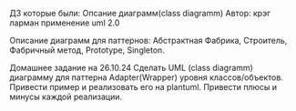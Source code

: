 ДЗ которые были:
Опсание диаграмм(class diagramm)
Автор: крэг ларман применение uml 2.0

Описание диаграмм для паттернов: Абстрактная Фабрика, Строитель, Фабричный метод, Prototype, Singleton.

Домашнее задание на 26.10.24
Сделать UML (class diagramm) диаграмму для паттерна Adapter(Wrapper) уровня классов/объектов.
Привести пример и реализовать его на plantuml.
Привести плюсы и минусы каждой реализации.
